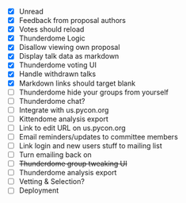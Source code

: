 - [x] Unread
- [x] Feedback from proposal authors
- [x] Votes should reload
- [x] Thunderdome Logic
- [x] Disallow viewing own proposal
- [x] Display talk data as markdown
- [x] Thunderdome voting UI
- [x] Handle withdrawn talks
- [x] Markdown links should target blank
- [ ] Thunderdome hide your groups from yourself
- [ ] Thunderdome chat?
- [ ] Integrate with us.pycon.org
- [ ] Kittendome analysis export
- [ ] Link to edit URL on us.pycon.org
- [ ] Email reminders/updates to committee members
- [ ] Link login and new users stuff to mailing list
- [ ] Turn emailing back on
- [ ] ~~Thunderdome group tweaking UI~~
- [ ] Thunderdome analysis export
- [ ] Vetting & Selection?
- [ ] Deployment
